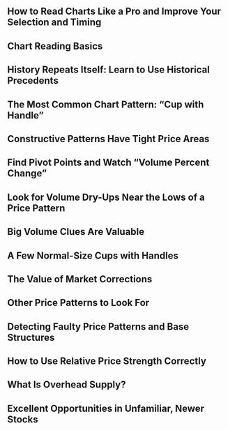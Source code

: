 ## How to Read Charts Like a Pro and Improve Your Selection and Timing

## Chart Reading Basics

## History Repeats Itself: Learn to Use Historical Precedents

## The Most Common Chart Pattern: “Cup with Handle”

## Constructive Patterns Have Tight Price Areas

## Find Pivot Points and Watch “Volume Percent Change”

## Look for Volume Dry-Ups Near the Lows of a Price Pattern

## Big Volume Clues Are Valuable

## A Few Normal-Size Cups with Handles

## The Value of Market Corrections

## Other Price Patterns to Look For

## Detecting Faulty Price Patterns and Base Structures


## How to Use Relative Price Strength Correctly

## What Is Overhead Supply?

## Excellent Opportunities in Unfamiliar, Newer Stocks


